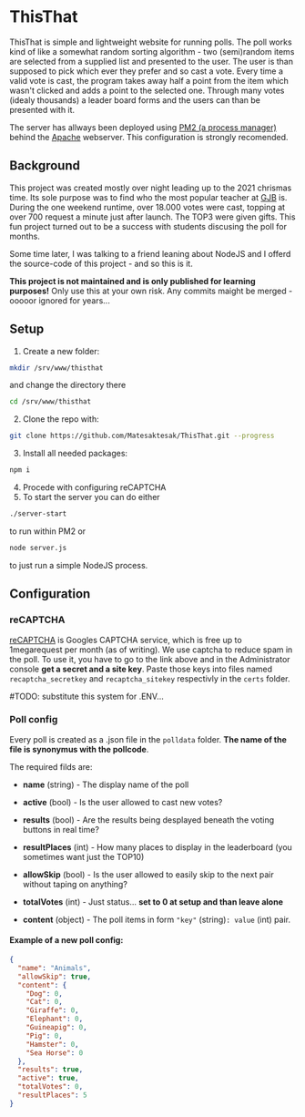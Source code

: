 # ThisThat
ThisThat is simple and lightweight website for running polls.
The poll works kind of like a somewhat random sorting algorithm - two (semi)random items are selected from a supplied list and presented to the user. The user is than supposed to pick which ever they prefer and so cast a vote.
Every time a valid vote is cast, the program takes away half a point from the item which wasn't clicked and adds a point to the selected one. Through many votes (idealy thousands) a leader board forms and the users can than be presented with it.

The server has allways been deployed using [PM2 (a process manager)](https://pm2.keymetrics.io/) behind the [Apache](https://httpd.apache.org/) webserver. This configuration is strongly recomended.

## Background
This project was created mostly over night leading up to the 2021 chrismas time. Its sole purpose was to find who the most popular teacher at [GJB](https://gymberoun.cz) is. During the one weekend runtime, over 18.000 votes were cast, topping at over 700 request a minute just after launch. The TOP3 were given gifts. This fun project turned out to be a success with students discusing the poll for months.

Some time later, I was talking to a friend leaning about NodeJS and I offerd the source-code of this project - and so this is it.

**This project is not maintained and is only published for learning purposes!** Only use this at your own risk. Any commits maight be merged - ooooor ignored for years...

## Setup
1. Create a new folder:
```bash
mkdir /srv/www/thisthat
``` 
and change the directory there
```bash
cd /srv/www/thisthat
```
2. Clone the repo with:
```bash
git clone https://github.com/Matesaktesak/ThisThat.git --progress
```

3. Install all needed packages:
```bash
npm i
```

4. Procede with configuring reCAPTCHA
5. To start the server you can do either
```bash
./server-start
```
to run within PM2 or
```bash
node server.js
```
to just run a simple NodeJS process.

## Configuration
### reCAPTCHA
[reCAPTCHA](https://www.google.com/recaptcha/about/) is Googles CAPTCHA service, which is free up to 1megarequest per month (as of writing). We use captcha to reduce spam in the poll.
To use it, you have to go to the link above and in the Administrator console **get a secret and a site key**. Paste those keys into files named `recaptcha_secretkey` and `recaptcha_sitekey` respectivly in the `certs` folder.

#TODO: substitute this system for .ENV... 

### Poll config
Every poll is created as a .json file in the `polldata` folder. **The name of the file is synonymus with the pollcode**.

The required filds are:
- **name** (string) - The display name of the poll
- **active** (bool) - Is the user allowed to cast new votes?
- **results** (bool) - Are the results being desplayed beneath the voting buttons in real time?
- **resultPlaces** (int) - How many places to display in the leaderboard (you sometimes want just the TOP10)
- **allowSkip** (bool) - Is the user allowed to easily skip to the next pair without taping on anything?
- **totalVotes** (int) - Just status... **set to 0 at setup and than leave alone**

- **content** (object) - The poll items in form `"key"` (string)`: value` (int) pair.

#### Example of a new poll config:
```json
{
  "name": "Animals",
  "allowSkip": true,
  "content": {
    "Dog": 0,
    "Cat": 0,
    "Giraffe": 0,
    "Elephant": 0,
    "Guineapig": 0,
    "Pig": 0,
    "Hamster": 0,
    "Sea Horse": 0
  },
  "results": true,
  "active": true,
  "totalVotes": 0,
  "resultPlaces": 5
}
```

